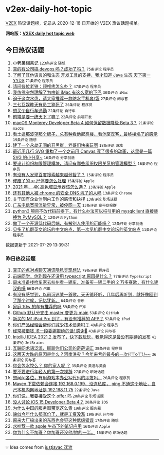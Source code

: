 # v2ex-daily-hot-topic

[V2EX](https://www.v2ex.com/) 热议话题榜，记录从 2020-12-18 日开始的 V2EX 热议话题榜单。

**网站版：[V2EX daily hot topic web](https://boojack.github.io/v2ex-daily-hot-topic-web/)**

## 今日热议话题

<!-- TODAY BEGIN -->

1. [小老弟相亲记](https://www.v2ex.com/t/792382) `123条评论` `随想`
1. [真的有公司搞 devops 吗？成功了吗？](https://www.v2ex.com/t/792410) `75条评论` `程序员`
1. [了解了其他语言的和生态 开发工具的支持，我才知道 Java 生态 天下第一 YYDS](https://www.v2ex.com/t/792390) `71条评论` `程序员`
1. [请问各位老铁：颈椎疼怎么办？](https://www.v2ex.com/t/792481) `47条评论` `程序员`
1. [我仿佛突然理解了为啥新 iMac 有这么宽的下巴](https://www.v2ex.com/t/792490) `30条评论` `iMac`
1. [迫于这次水患，请大家推荐一款防水手机套/袋](https://www.v2ex.com/t/792456) `27条评论` `问与答`
1. [三七互娱昨天有员工猝死了](https://www.v2ex.com/t/792395) `26条评论` `程序员`
1. [想买个自行车通勤](https://www.v2ex.com/t/792521) `22条评论` `自行车`
1. [前端是要一统天下了嘛？](https://www.v2ex.com/t/792518) `22条评论` `前端开发`
1. [macOS Monterey Developer Beta 4 如何保留数据降级 Beta 3？](https://www.v2ex.com/t/792411) `21条评论` `macOS`
1. [看土逼那波望那个牌子，总有种看他起高楼，看他宴宾客，最终楼塌了的感觉](https://www.v2ex.com/t/792489) `19条评论` `随想`
1. [建了一个永劫无间的开黑群，老哥们快来玩啊](https://www.v2ex.com/t/792391) `18条评论` `游戏`
1. [最近用几行 SVG 重构了一个之前用 Canvas 写了很多的动画，这里是一篇 SVG 的小分享~](https://www.v2ex.com/t/792457) `16条评论` `分享创造`
1. [要设计组织权限管理模块，请问有哪些组织权限关系的管理模型？](https://www.v2ex.com/t/792394) `16条评论` `程序员`
1. [有没有人发现百度搜索越来越弱智了？](https://www.v2ex.com/t/792539) `15条评论` `程序员`
1. [修废了的 xr 尸体要怎么处理](https://www.v2ex.com/t/792427) `15条评论` `Apple`
1. [2021 年， 4K 高色域显示器该怎么选？](https://www.v2ex.com/t/792486) `13条评论` `Apple`
1. [还有其他人被 chrome 的安全 DNS 坑了的人吗](https://www.v2ex.com/t/792466) `13条评论` `Chrome`
1. [关于国有企业体制内工作的感悟和抉择](https://www.v2ex.com/t/792445) `13条评论` `职场话题`
1. [广东电信宽带流量异常，被停网一天](https://www.v2ex.com/t/792417) `13条评论` `宽带症候群`
1. [python3 项目不改代码前提下，有什么办法可以把引用的 mysqlclient 直接替换为 PyMySQL？](https://www.v2ex.com/t/792453) `12条评论` `Python`
1. [做了一个开源低代码后端，有被别人使用的可能吗？](https://www.v2ex.com/t/792404) `12条评论` `分享创造`
1. [见多了机翻英文论坛的中文站点，第一次见机翻中文论坛的英文站点](https://www.v2ex.com/t/792454) `11条评论` `程序员`

数据更新于 2021-07-29 13:39:31

<!-- TODAY END -->

### 昨日热议话题

<!-- YESTERDAY BEGIN -->

1. [真正的点对点聊天通讯隐私实现想法](https://www.v2ex.com/t/792283) `79条评论` `程序员`
1. [前端同学，你到现在还没用 typescript 原因是什么？](https://www.v2ex.com/t/792205) `77条评论` `TypeScript`
1. [周末准备找检车家去杭州看一辆车，准备买一辆二手的 2 万多赛欧，有什么建议的吗](https://www.v2ex.com/t/792186) `66条评论` `汽车`
1. [有没有感觉到，以前沉迷某一首歌，天天循环听，几年后再听到，就好像回到了那个时候，记忆犹新。](https://www.v2ex.com/t/792200) `64条评论` `音乐`
1. [家庭 10w 的车有推荐的吗](https://www.v2ex.com/t/792254) `59条评论` `汽车`
1. [Github 默认分支由 master 变更为 main](https://www.v2ex.com/t/792317) `53条评论` `GitHub`
1. [新买的 M1 iPad Pro 到了，有没有推荐的 APP？](https://www.v2ex.com/t/792195) `52条评论` `iPad`
1. [你们产品经理会帮你们减少技术债务吗？](https://www.v2ex.com/t/792177) `49条评论` `程序员`
1. [经常被借钱,求一段委婉拒绝的话! 感谢🙏](https://www.v2ex.com/t/792309) `43条评论` `问与答`
1. [IntelliJ IDEA 2021.2 发布了，快下载玩玩，我觉得这是最没有期待的发布](https://www.v2ex.com/t/792182) `41条评论` `JetBrains`
1. [互联网术语泛滥，聊聊你们公司的奇葩词汇](https://www.v2ex.com/t/792209) `38条评论` `程序员`
1. [这两天大跌的原因是什么？河南洪灾？今年来亏的最多的一次/(ㄒoㄒ)/~~](https://www.v2ex.com/t/792220) `36条评论` `问与答`
1. [你会包水饺么？ 你的家人呢 ？](https://www.v2ex.com/t/792322) `35条评论` `美酒与美食`
1. [要不要进行年轻人的第一次裸辞](https://www.v2ex.com/t/792320) `27条评论` `职场话题`
1. [想问问各位，有用游戏本办公写代码的朋友吗…](https://www.v2ex.com/t/792273) `26条评论` `程序员`
1. [Maven 下载依赖会连接 192.168.0.199，没连私库， ping 不通这个地址，自己本机内网地址是 192.168.11.75](https://www.v2ex.com/t/792204) `22条评论` `Java`
1. [你们说，我要接受这个 offer 吗](https://www.v2ex.com/t/792347) `20条评论` `职场话题`
1. [没人讨论 iOS 15 Developer Beta 4？](https://www.v2ex.com/t/792330) `20条评论` `iOS`
1. [为什么中国的服务器带宽这么贵](https://www.v2ex.com/t/792287) `19条评论` `服务器`
1. [貌似今年什么都涨价了，就是工资没涨](https://www.v2ex.com/t/792227) `19条评论` `问与答`
1. [原来大厂搞出来的东西也会犯这种低级错误](https://www.v2ex.com/t/792233) `17条评论` `随想`
1. [求推荐一款 apple 生态下的笔记应用](https://www.v2ex.com/t/792306) `16条评论` `Apple`
1. [你为什么不加班？你加班还没他/她的一半。](https://www.v2ex.com/t/792298) `16条评论` `职场话题`

<!-- YESTERDAY END -->

---

💡 Idea comes from [justjavac 迷渡](https://github.com/justjavac/)
